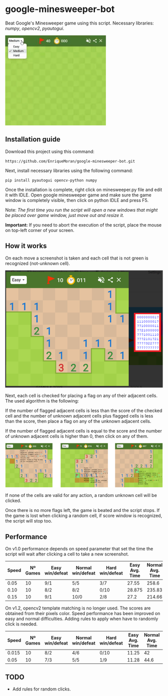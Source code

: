 # google-minesweeper-bot
Beat Google's Minesweeper game using this script.
Necessary libraries: *numpy*, *opencv2*, *pyautogui*.


![alt tag](/readme_images/gif_1.gif)


## Installation guide
Download this project using this command:
```
https://github.com/EnriqueMoran/google-minesweeper-bot.git
```
Next, install necessary libraries using the following command:
```
pip install pyautogui opencv-python numpy
```
Once the installation is complete, right click on minesweeper.py file and edit it with IDLE.
Open google minesweeper game and make sure the game window is completely visible, then click on python IDLE and press F5.

Note: *The first time you run the script will open a new windows that might be placed over game window, just move out and resize it.*

**Important:** If you need to abort the execution of the script, place the mouse on top-left corner of your screen.


## How it works
On each move a screenshot is taken and each cell that is not green is recognized (not-unknown cell). 

![alt tag](/readme_images/image_1.png)

Next, each cell is checked for placing a flag on any of their adjacent cells. The used algorithm is the following:

If the number of flagged adjacent cells is less than the score of the checked cell and the number of unknown adjacent cells plus flagged cells is less than the score, then place a flag on any of the unknown adjacent cells.

If the number of flagged adjacent cells is equal to the score and the number of unknown adjacent cells is higher than 0, then click on any of them.

![alt tag](/readme_images/image_2.png)

If none of the cells are valid for any action, a random unknown cell will be clicked.

Once there is no more flags left, the game is beated and the script stops. If the game is lost when clicking a random cell, if score window is recognized, the script will stop too.


## Performance
On v1.0 performance depends on speed parameter that set the time the script will wait after clicking a cell to take a new screenshot.


| Speed | Nº Games | Easy win/defeat | Normal win/defeat | Hard win/defeat | Easy Avg. Time | Normal Avg. Time | Hard Avg. Time |
|-------|----------|-----------------|-------------------|-----------------|----------------|------------------|----------------|
| 0.05  | 10       | 9/1             | 5/5               | 3/7             | 27.55          | 258.6            | 854            |
| 0.10  | 10       | 8/2             | 8/2               | 0/10            | 28.875         | 235.83           | -              |
| 0.15  | 10       | 9/1             | 10/0              | 2/8             | 27.2           | 214.66           | 812.5          |


On v1.2, opencv2 template matching is no longer used. The scores are obtained from their pixels color. Speed performance has been improved on easy and normal difficulties.
Adding rules to apply when have to randomly click is needed.

| Speed | Nº Games | Easy win/defeat | Normal win/defeat | Hard win/defeat | Easy Avg. Time | Normal Avg. Time | Hard Avg. Time |
|-------|----------|-----------------|-------------------|-----------------|----------------|------------------|----------------|
| 0.015 | 10       | 8/2             | 4/6               | 0/10            | 11.25          | 42               | -              |
| 0.05  | 10       | 7/3             | 5/5               | 1/9             | 11.28          | 44.6             | 113            |



## TODO

* Add rules for random clicks.
